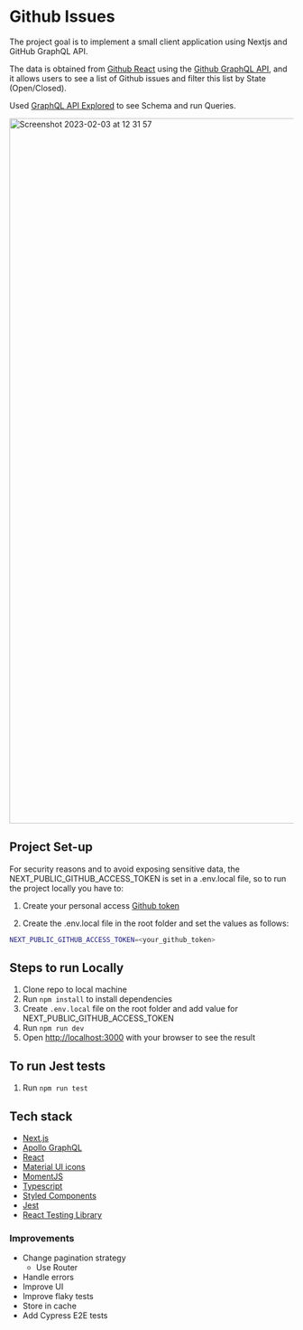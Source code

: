 # Github Issues

The project goal is to implement a small client application using Nextjs
and GitHub GraphQL API. 

The data is obtained from [Github React](https://github.com/reactjs/reactjs.org/issues) using the [Github GraphQL API](https://docs.github.com/en/graphql), and it allows users to see a list of Github issues and filter this list by State (Open/Closed).

Used [GraphQL API Explored](https://docs.github.com/en/graphql/overview/explorer) to see Schema and run Queries.

<img width="1248" alt="Screenshot 2023-02-03 at 12 31 57" src="https://user-images.githubusercontent.com/6878126/216604678-07db3295-997d-4d85-9979-6e119b436e62.png">


## Project Set-up
For security reasons and to avoid exposing sensitive data, the NEXT_PUBLIC_GITHUB_ACCESS_TOKEN is set in a .env.local file, so to run the project locally you have to:

1. Create your personal access [Github token](https://docs.github.com/en/authentication/keeping-your-account-and-data-secure/creating-a-personal-access-token)

2. Create the .env.local file in the root folder and set the values as follows:

```bash
NEXT_PUBLIC_GITHUB_ACCESS_TOKEN=<your_github_token>
```

## Steps to run Locally
1. Clone repo to local machine 
2. Run `npm install` to install dependencies
3. Create `.env.local` file on the root folder and add value for NEXT_PUBLIC_GITHUB_ACCESS_TOKEN
4. Run `npm run dev`
5. Open [http://localhost:3000](http://localhost:3000) with your browser to see the result


## To run Jest tests
1. Run `npm run test`

## Tech stack

- [Next.js](https://nextjs.org/)
- [Apollo GraphQL](https://www.apollographql.com/)
- [React](https://reactjs.org/)
- [Material UI icons](https://mui.com/material-ui/material-icons/)
- [MomentJS](https://momentjs.com/)
- [Typescript](https://www.typescriptlang.org/)
- [Styled Components](https://styled-components.com/)
- [Jest](https://jestjs.io/)
- [React Testing Library](https://testing-library.com/docs/react-testing-library/intro/)

### Improvements
- Change pagination strategy 
    - Use Router  
- Handle errors
- Improve UI 
- Improve flaky tests
- Store in cache
- Add Cypress E2E tests
